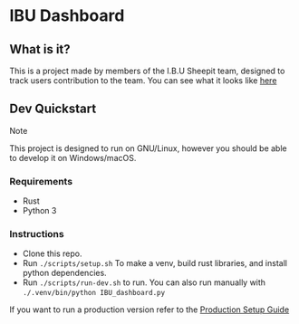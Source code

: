 # IBU Dashboard

## What is it?
This is a project made by members of the I.B.U Sheepit team, designed to track users contribution to the team. You can see what it looks like [here](https://ibu.koolkid6958.dev)

## Dev Quickstart
> [!NOTE]
> This project is designed to run on GNU/Linux, however you should be able to develop it on Windows/macOS.

### Requirements
- Rust
- Python 3
### Instructions
- Clone this repo.
- Run `./scripts/setup.sh` To make a venv, build rust libraries, and install python dependencies.
- Run `./scripts/run-dev.sh` to run. You can also run manually with `./.venv/bin/python IBU_dashboard.py`

If you want to run a production version refer to the [Production Setup Guide](docs/prod-setup.md)